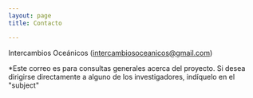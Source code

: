 ```yaml
---
layout: page
title: Contacto

---
```

Intercambios Oceánicos (intercambiosoceanicos@gmail.com)

*Este correo es para consultas generales acerca del proyecto. Si desea dirigirse directamente a alguno de los investigadores, indíquelo en el "subject"
